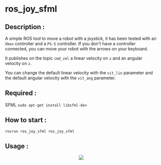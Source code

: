 # ros_joy_sfml

## Description :
A simple ROS tool to move a robot with a joystick, it has been tested with an ``Xbox`` controller and a ``PS-5`` controller.
If you don't have a controller connected, you can move your robot with the arrows on your keyboard.

It publishes on the topic ``cmd_vel`` a linear velocity on ``x`` and an angular velocity on ``z``.

You can change the default linear velocity with the ``vit_lin`` parameter and the default angular velocity with the ``vit_ang`` parameter.

## Required :
SFML
```sudo apt-get install libsfml-dev```

## How to start :
```rosrun ros_joy_sfml ros_joy_sfml```

## Usage :
<p align="center"><img src="./Xbox controller.png"></p>
